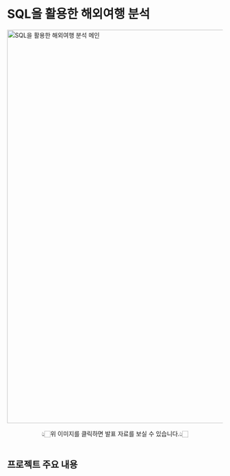 # SQL을 활용한 해외여행 분석
[<img width="919" alt="SQL을 활용한 해외여행 분석 메인" src="https://github.com/user-attachments/assets/24b63883-44a3-48dc-8834-e2fed514980f">](https://github.com/hyenns/SQL_project/blob/main/SQL%E1%84%8B%E1%85%B3%E1%86%AF%20%E1%84%92%E1%85%AA%E1%86%AF%E1%84%8B%E1%85%AD%E1%86%BC%E1%84%92%E1%85%A1%E1%86%AB%20%E1%84%92%E1%85%A2%E1%84%8B%E1%85%AC%E1%84%8B%E1%85%A7%E1%84%92%E1%85%A2%E1%86%BC%20%E1%84%87%E1%85%AE%E1%86%AB%E1%84%89%E1%85%A5%E1%86%A8.pdf)
<div align="center"> 👆🏻위 이미지를 클릭하면 발표 자료를 보실 수 있습니다.👆🏻 </div><br>

## 프로젝트 주요 내용
